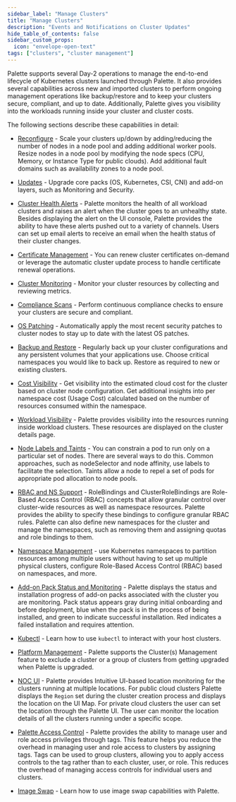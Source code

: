 ```yaml
---
sidebar_label: "Manage Clusters"
title: "Manage Clusters"
description: "Events and Notifications on Cluster Updates"
hide_table_of_contents: false
sidebar_custom_props: 
  icon: "envelope-open-text"
tags: ["clusters", "cluster management"]
---
```


Palette supports several Day-2 operations to manage the end-to-end lifecycle of Kubernetes clusters launched through Palette. It also provides several capabilities across new and imported clusters to perform ongoing management operations like backup/restore and to keep your clusters secure, compliant, and up to date. Additionally, Palette gives you visibility into the workloads running inside your cluster and cluster costs. 


The following sections describe these capabilities in detail:

* [Reconfigure](reconfigure.md) - Scale your clusters up/down by adding/reducing the number of nodes in a node pool and adding additional worker pools. Resize nodes in a node pool by modifying the node specs (CPU, Memory, or Instance Type for public clouds). Add additional fault domains such as availability zones to a node pool.


* [Updates](cluster-updates.md) - Upgrade core packs (OS, Kubernetes, CSI, CNI) and add-on layers, such as Monitoring and Security.



* [Cluster Health Alerts](health-alerts.md) - Palette monitors the health of all workload clusters and raises an alert when the cluster goes to an unhealthy state. Besides displaying the alert on the UI console, Palette provides the ability to have these alerts pushed out to a variety of channels. Users can set up email alerts to receive an email when the health status of their cluster changes.



* [Certificate Management](certificate-management.md) - You can renew cluster certificates on-demand or leverage the automatic cluster update process to handle certificate renewal operations.


* [Cluster Monitoring](monitoring/deploy-monitor-stack.md) - Monitor your cluster resources by collecting and reviewing metrics. 


* [Compliance Scans](compliance-scan.md) - Perform continuous compliance checks to ensure your clusters are secure and compliant.



* [OS Patching](os-patching.md) - Automatically apply the most recent security patches to cluster nodes to stay up to date with the latest OS patches.


* [Backup and Restore](backup-restore/backup-restore.md) - Regularly back up your cluster configurations and any persistent volumes that your applications use. Choose critical namespaces you would like to back up. Restore as required to new or existing clusters.



* [Cost Visibility](cloud-cost.md) - Get visibility into the estimated cloud cost for the cluster based on cluster node configuration. Get additional insights into per namespace cost (Usage Cost) calculated based on the number of resources consumed within the namespace.


* [Workload Visibility](workloads.md) - Palette provides visibility into the resources running inside workload clusters. These resources are displayed on the cluster details page.


* [Node Labels and Taints](taints.md) - You can constrain a pod to run only on a particular set of nodes. There are several ways to do this. Common approaches, such as nodeSelector and node affinity, use labels to facilitate the selection. Taints allow a node to repel a set of pods for appropriate pod allocation to node pools.



* [RBAC and NS Support](cluster-rbac.md) - RoleBindings and ClusterRoleBindings are Role-Based Access Control (RBAC) concepts that allow granular control over cluster-wide resources as well as namespace resources. Palette provides the ability to specify these bindings to configure granular RBAC rules. Palette can also define new namespaces for the cluster and manage the namespaces, such as removing them and assigning quotas and role bindings to them.


* [Namespace Management](namespace-management.md) - use Kubernetes namespaces to partition resources among multiple users without having to set up multiple physical clusters, configure Role-Based Access Control (RBAC) based on namespaces, and more.



* [Add-on Pack Status and Monitoring](pack-monitoring.md) - Palette displays the status and installation progress of add-on packs associated with the cluster you are monitoring. Pack status appears gray during initial onboarding and before deployment, blue when the pack is in the process of being installed, and green to indicate successful installation. Red indicates a failed installation and requires attention.


* [Kubectl](palette-webctl.md) - Learn how to use `kubectl` to interact with your host clusters.



* [Platform Management](palette-lock-cluster.md) - Palette supports the Cluster(s) Management feature to exclude a cluster or a group of clusters from getting upgraded when Palette is upgraded.


* [NOC UI](palette-lock-cluster.md) - Palette provides Intuitive UI-based location monitoring for the clusters running at multiple locations. For public cloud clusters Palette displays the `Region` set during the cluster creation process and displays the location on the UI Map. For private cloud clusters the user can set the location through the Palette UI. The user can monitor the location details of all the clusters running under a specific scope. 

* [Palette Access Control](cluster-tag-filter/cluster-tag-filter.md) - Palette provides the ability to manage user and role access privileges through tags. This feature helps you reduce the overhead in managing user and role access to clusters by assigning tags. Tags can be used to group clusters, allowing you to apply access controls to the tag rather than to each cluster, user, or role. This reduces the overhead of managing access controls for individual users and clusters.



* [Image Swap](image-swap.md) - Learn how to use image swap capabilities with Palette. 
